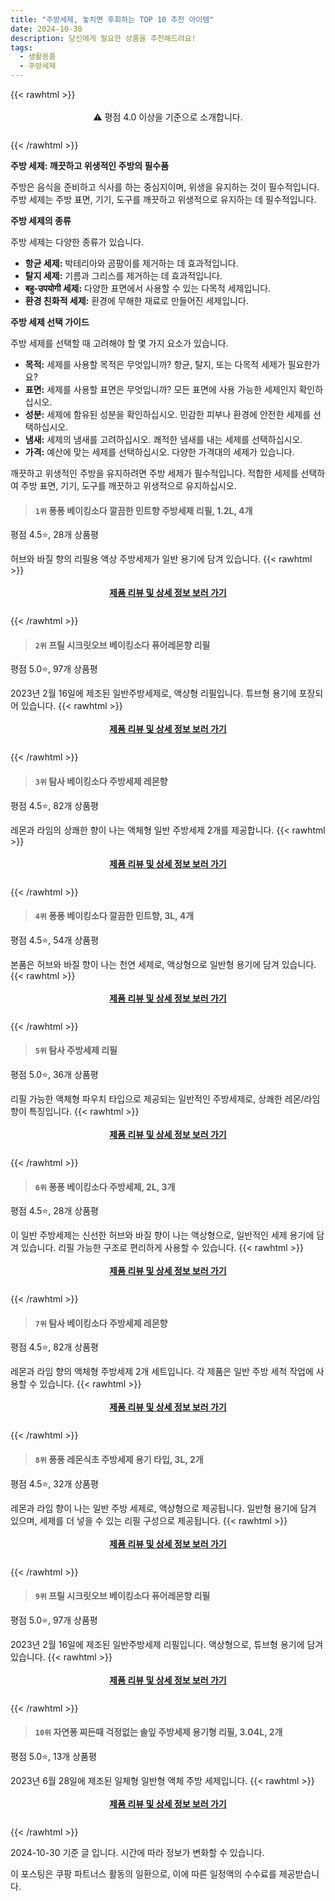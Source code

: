 ```yaml
---
title: "주방세제, 놓치면 후회하는 TOP 10 추천 아이템"
date: 2024-10-30
description: 당신에게 필요한 상품을 추천해드려요!
tags:
  - 생활용품
  - 주방세제
---
```

{{< rawhtml >}}<div class="toc" style="text-align: center; height: 50px; line-height: 2;">  <p>⚠️ 평점 4.0 이상을 기준으로 소개합니다.<br></p></div> {{< /rawhtml >}}

**주방 세제: 깨끗하고 위생적인 주방의 필수품**

주방은 음식을 준비하고 식사를 하는 중심지이며, 위생을 유지하는 것이 필수적입니다. 주방 세제는 주방 표면, 기기, 도구를 깨끗하고 위생적으로 유지하는 데 필수적입니다.

**주방 세제의 종류**

주방 세제는 다양한 종류가 있습니다.

* **항균 세제:** 박테리아와 곰팡이를 제거하는 데 효과적입니다.
* **탈지 세제:** 기름과 그리스를 제거하는 데 효과적입니다.
* **बहु-उपयोगी 세제:** 다양한 표면에서 사용할 수 있는 다목적 세제입니다.
* **환경 친화적 세제:** 환경에 무해한 재료로 만들어진 세제입니다.

**주방 세제 선택 가이드**

주방 세제를 선택할 때 고려해야 할 몇 가지 요소가 있습니다.

* **목적:** 세제를 사용할 목적은 무엇입니까? 항균, 탈지, 또는 다목적 세제가 필요한가요?
* **표면:** 세제를 사용할 표면은 무엇입니까? 모든 표면에 사용 가능한 세제인지 확인하십시오.
* **성분:** 세제에 함유된 성분을 확인하십시오. 민감한 피부나 환경에 안전한 세제를 선택하십시오.
* **냄새:** 세제의 냄새를 고려하십시오. 쾌적한 냄새를 내는 세제를 선택하십시오.
* **가격:** 예산에 맞는 세제를 선택하십시오. 다양한 가격대의 세제가 있습니다.

깨끗하고 위생적인 주방을 유지하려면 주방 세제가 필수적입니다. 적합한 세제를 선택하여 주방 표면, 기기, 도구를 깨끗하고 위생적으로 유지하십시오.


>#### `1위` 퐁퐁 베이킹소다 깔끔한 민트향 주방세제 리필, 1.2L, 4개
평점 4.5⭐, 28개 상품평

허브와 바질 향의 리필용 액상 주방세제가 일반 용기에 담겨 있습니다.
{{< rawhtml >}}<div class="toc" style="text-align: center; height: 50px; line-height: 2;"><p><b><a href="https://link.coupang.com/re/AFFSDP?lptag=AF5033054&pageKey=4691734596&itemId=19382646561&vendorItemId=88353438283&traceid=V0-153-3b455b31cf025344&clickBeacon=3f7265a0-9670-11ef-9470-f84ea37c34e8%7E3&requestid=20241030123711636309525216&token=31850C%7CMIXED">제품 리뷰 및 상세 정보 보러 가기</a></b><br></p> </div>{{< /rawhtml >}}

>#### `2위` 프릴 시크릿오브 베이킹소다 퓨어레몬향 리필
평점 5.0⭐, 97개 상품평

2023년 2월 16일에 제조된 일반주방세제로, 액상형 리필입니다. 튜브형 용기에 포장되어 있습니다.
{{< rawhtml >}}<div class="toc" style="text-align: center; height: 50px; line-height: 2;"><p><b><a href="https://link.coupang.com/re/AFFSDP?lptag=AF5033054&pageKey=225949728&itemId=2877588761&vendorItemId=85191188464&traceid=V0-153-df2efd2328f4bc8f&requestid=20241030123711636309525216&token=31850C%7CMIXED">제품 리뷰 및 상세 정보 보러 가기</a></b><br></p> </div>{{< /rawhtml >}}

>#### `3위` 탐사 베이킹소다 주방세제 레몬향
평점 4.5⭐, 82개 상품평

레몬과 라임의 상쾌한 향이 나는 액체형 일반 주방세제 2개를 제공합니다.
{{< rawhtml >}}<div class="toc" style="text-align: center; height: 50px; line-height: 2;"><p><b><a href="https://link.coupang.com/re/AFFSDP?lptag=AF5033054&pageKey=323587276&itemId=1036090204&vendorItemId=5489402284&traceid=V0-153-b6d4a87b28fc8545&requestid=20241030123711636309525216&token=31850C%7CMIXED">제품 리뷰 및 상세 정보 보러 가기</a></b><br></p> </div>{{< /rawhtml >}}

>#### `4위` 퐁퐁 베이킹소다 깔끔한 민트향, 3L, 4개
평점 4.5⭐, 54개 상품평

본품은 허브와 바질 향이 나는 천연 세제로, 액상형으로 일반형 용기에 담겨 있습니다.
{{< rawhtml >}}<div class="toc" style="text-align: center; height: 50px; line-height: 2;"><p><b><a href="https://link.coupang.com/re/AFFSDP?lptag=AF5033054&pageKey=167328256&itemId=19022403778&vendorItemId=88353437692&traceid=V0-153-e17b71666b3a2a28&clickBeacon=3f7265a0-9670-11ef-b3a5-c22bb41f9b4a%7E3&requestid=20241030123711636309525216&token=31850C%7CMIXED">제품 리뷰 및 상세 정보 보러 가기</a></b><br></p> </div>{{< /rawhtml >}}

>#### `5위` 탐사 주방세제 리필
평점 5.0⭐, 36개 상품평

리필 가능한 액체형 파우치 타입으로 제공되는 일반적인 주방세제로, 상쾌한 레몬/라임 향이 특징입니다.
{{< rawhtml >}}<div class="toc" style="text-align: center; height: 50px; line-height: 2;"><p><b><a href="https://link.coupang.com/re/AFFSDP?lptag=AF5033054&pageKey=6631315054&itemId=15118303556&vendorItemId=82340067621&traceid=V0-153-668cecfe38e3908a&requestid=20241030123711636309525216&token=31850C%7CMIXED">제품 리뷰 및 상세 정보 보러 가기</a></b><br></p> </div>{{< /rawhtml >}}

>#### `6위` 퐁퐁 베이킹소다 주방세제, 2L, 3개
평점 4.5⭐, 28개 상품평

이 일반 주방세제는 신선한 허브와 바질 향이 나는 액상형으로, 일반적인 세제 용기에 담겨 있습니다. 리필 가능한 구조로 편리하게 사용할 수 있습니다.
{{< rawhtml >}}<div class="toc" style="text-align: center; height: 50px; line-height: 2;"><p><b><a href="https://link.coupang.com/re/AFFSDP?lptag=AF5033054&pageKey=4691734596&itemId=9054429607&vendorItemId=88353437282&traceid=V0-153-3b455b31cf025344&clickBeacon=3f7265a0-9670-11ef-ad43-7ed457e96414%7E3&requestid=20241030123711636309525216&token=31850C%7CMIXED">제품 리뷰 및 상세 정보 보러 가기</a></b><br></p> </div>{{< /rawhtml >}}

>#### `7위` 탐사 베이킹소다 주방세제 레몬향
평점 4.5⭐, 82개 상품평

레몬과 라임 향의 액체형 주방세제 2개 세트입니다. 각 제품은 일반 주방 세척 작업에 사용할 수 있습니다.
{{< rawhtml >}}<div class="toc" style="text-align: center; height: 50px; line-height: 2;"><p><b><a href="https://link.coupang.com/re/AFFSDP?lptag=AF5033054&pageKey=323587276&itemId=19013352571&vendorItemId=86137968912&traceid=V0-153-b6d4a87b28fc8545&requestid=20241030123711636309525216&token=31850C%7CMIXED">제품 리뷰 및 상세 정보 보러 가기</a></b><br></p> </div>{{< /rawhtml >}}

>#### `8위` 퐁퐁 레몬식초 주방세제 용기 타입, 3L, 2개
평점 4.5⭐, 32개 상품평

레몬과 라임 향이 나는 일반 주방 세제로, 액상형으로 제공됩니다. 일반형 용기에 담겨 있으며, 세제를 더 넣을 수 있는 리필 구성으로 제공됩니다.
{{< rawhtml >}}<div class="toc" style="text-align: center; height: 50px; line-height: 2;"><p><b><a href="https://link.coupang.com/re/AFFSDP?lptag=AF5033054&pageKey=5255262&itemId=21244994087&vendorItemId=88353439461&traceid=V0-153-12a5c3b69ef13452&clickBeacon=3f7265a0-9670-11ef-9270-bd64a08be2a9%7E3&requestid=20241030123711636309525216&token=31850C%7CMIXED">제품 리뷰 및 상세 정보 보러 가기</a></b><br></p> </div>{{< /rawhtml >}}

>#### `9위` 프릴 시크릿오브 베이킹소다 퓨어레몬향 리필
평점 5.0⭐, 97개 상품평

2023년 2월 16일에 제조된 일반주방세제 리필입니다. 액상형으로, 튜브형 용기에 담겨 있습니다.
{{< rawhtml >}}<div class="toc" style="text-align: center; height: 50px; line-height: 2;"><p><b><a href="https://link.coupang.com/re/AFFSDP?lptag=AF5033054&pageKey=225949728&itemId=316856100&vendorItemId=85191190987&traceid=V0-153-df2efd2328f4bc8f&requestid=20241030123711636309525216&token=31850C%7CMIXED">제품 리뷰 및 상세 정보 보러 가기</a></b><br></p> </div>{{< /rawhtml >}}

>#### `10위` 자연퐁 찌든때 걱정없는 솔잎 주방세제 용기형 리필, 3.04L, 2개
평점 5.0⭐, 13개 상품평

2023년 6월 28일에 제조된 일체형 일반형 액체 주방 세제입니다.
{{< rawhtml >}}<div class="toc" style="text-align: center; height: 50px; line-height: 2;"><p><b><a href="https://link.coupang.com/re/AFFSDP?lptag=AF5033054&pageKey=7878925549&itemId=21401408417&vendorItemId=88458025585&traceid=V0-153-c4436028c7776305&clickBeacon=3f7265a0-9670-11ef-8bd7-0ee41f45b4ab%7E3&requestid=20241030123711636309525216&token=31850C%7CMIXED">제품 리뷰 및 상세 정보 보러 가기</a></b><br></p> </div>{{< /rawhtml >}}


2024-10-30 기준 글 입니다.
시간에 따라 정보가 변화할 수 있습니다.

이 포스팅은 쿠팡 파트너스 활동의 일환으로, 이에 따른 일정액의 수수료를 제공받습니다.